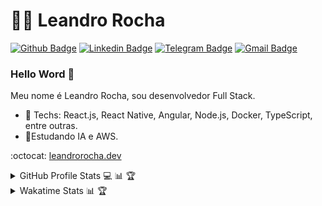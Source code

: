 # :man_technologist: Leandro Rocha

[![Github Badge](https://img.shields.io/badge/-Github-000?style=flat-square&logo=Github&logoColor=white&link=https://github.com/leandroprog)](https://github.com/leandroprog)
[![Linkedin Badge](https://img.shields.io/badge/-LinkedIn-blue?style=flat-square&logo=Linkedin&logoColor=white&link=leandro-rocha-41289664/)](https://www.linkedin.com/in/leandro-rocha-41289664/)
[![Telegram Badge](https://img.shields.io/badge/-Telegram-1ca0f1?style=flat-square&labelColor=1ca0f1&logo=telegram&logoColor=white&link=https://t.me/Leandro_Rocha_Dev)](https://t.me/Leandro_Rocha_Dev)
[![Gmail Badge](https://img.shields.io/badge/-Gmail-c14438?style=flat-square&logo=Gmail&logoColor=white&link=mailto:prog.leandro@gmail.com)](mailto:prog.leandro@gmail.com)

### Hello Word 👋

Meu nome é Leandro Rocha, sou desenvolvedor Full Stack.

- 🔭 Techs: React.js, React Native, Angular, Node.js, Docker, TypeScript, entre outras.
- 🌱Estudando IA e AWS.

:octocat: [leandrorocha.dev](https://leandrorocha.dev)

<details style="display:flex;justify-content:space-between">
    <summary align="left" >GitHub Profile Stats 💻 📊 🏆</summary>
    <img height="180em" src="https://github-readme-stats.vercel.app/api?username=leandroprog&theme=transparent&show_icons=true&count_private=true" alt="Leandro Rocha GitHub Stats" />
  <img height="180em" src="https://github-readme-stats.vercel.app/api/top-langs/?username=leandroprog&ver2&layout=compact&theme=transparent&langs_count=8" 
    alt="Leandro Rocha GitHub Top Languages" />
</details>

<details style="display:flex;justify-content:space-between">
<summary align="left" >Wakatime Stats 📊 🏆</summary>
    
[![Leandro Rocha wakatime stats](https://github-readme-stats.vercel.app/api/wakatime?username=prog_leandro&theme=transparent)](https://github.com/anuraghazra/github-readme-stats)
</details>

